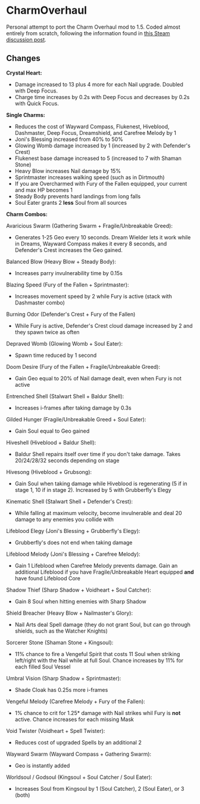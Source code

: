 ﻿# CharmOverhaul

Personal attempt to port the Charm Overhaul mod to 1.5. Coded almost entirely from scratch, following the information found in [this Steam discussion post](https://steamcommunity.com/app/367520/discussions/0/1732089092462513717/).


## Changes

**Crystal Heart:**
* Damage increased to 13 plus 4 more for each Nail upgrade. Doubled with Deep Focus.
* Charge time increases by 0.2s with Deep Focus and decreases by 0.2s with Quick Focus.

**Single Charms:**
* Reduces the cost of Wayward Compass, Flukenest, Hiveblood, Dashmaster, Deep Focus, Dreamshield, and Carefree Melody by 1
* Joni's Blessing increased from 40% to 50%
* Glowing Womb damage increased by 1 (increased by 2 with Defender's Crest)
* Flukenest base damage increased to 5 (increased to 7 with Shaman Stone)
* Heavy Blow increases Nail damage by 15%
* Sprintmaster increases walking speed (such as in Dirtmouth)
* If you are Overcharmed with Fury of the Fallen equipped, your current and max HP becomes 1
* Steady Body prevents hard landings from long falls
* Soul Eater grants 2 **less** Soul from all sources

**Charm Combos:**

Avaricious Swarm (Gathering Swarm + Fragile/Unbreakable Greed):
* Generates 1-25 Geo every 10 seconds. Dream Wielder lets it work while in Dreams, Wayward Compass makes it every 8 seconds, and Defender's Crest increases the Geo gained.

Balanced Blow (Heavy Blow + Steady Body):
* Increases parry invulnerability time by 0.15s

Blazing Speed (Fury of the Fallen + Sprintmaster):
* Increases movement speed by 2 while Fury is active (stack with Dashmaster combo)

Burning Odor (Defender's Crest + Fury of the Fallen)
* While Fury is active, Defender's Crest cloud damage increased by 2 and they spawn twice as often

Depraved Womb (Glowing Womb + Soul Eater):
* Spawn time reduced by 1 second

Doom Desire (Fury of the Fallen + Fragile/Unbreakable Greed):
* Gain Geo equal to 20% of Nail damage dealt, even when Fury is not active

Entrenched Shell (Stalwart Shell + Baldur Shell):
* Increases i-frames after taking damage by 0.3s

Gilded Hunger (Fragile/Unbreakable Greed + Soul Eater):
* Gain Soul equal to Geo gained

Hiveshell (Hiveblood + Baldur Shell):
* Baldur Shell repairs itself over time if you don't take damage. Takes 20/24/28/32 seconds depending on stage

Hivesong (Hiveblood + Grubsong):
* Gain Soul when taking damage while Hiveblood is regenerating (5 if in stage 1, 10 if in stage 2). Increased by 5 with Grubberfly's Elegy

Kinematic Shell (Stalwart Shell + Defender's Crest):
* While falling at maximum velocity, become invulnerable and deal 20 damage to any enemies you collide with

Lifeblood Elegy (Joni's Blessing + Grubberfly's Elegy):
* Grubberfly's does not end when taking damage

Lifeblood Melody (Joni's Blessing + Carefree Melody):
* Gain 1 Lifeblood when Carefree Melody prevents damage. Gain an additional Lifeblood if you have Fragile/Unbreakable Heart equipped **and** have found Lifeblood Core

Shadow Thief (Sharp Shadow + Voidheart + Soul Catcher):
* Gain 8 Soul when hitting enemies with Sharp Shadow

Shield Breacher (Heavy Blow + Nailmaster's Glory):
* Nail Arts deal Spell damage (they do not grant Soul, but can go through shields, such as the Watcher Knights)

Sorcerer Stone (Shaman Stone + Kingsoul):
* 11% chance to fire a Vengeful Spirit that costs 11 Soul when striking left/right with the Nail while at full Soul. Chance increases by 11% for each filled Soul Vessel

Umbral Vision (Sharp Shadow + Sprintmaster):
* Shade Cloak has 0.25s more i-frames

Vengeful Melody (Carefree Melody + Fury of the Fallen):
* 1% chance to crit for 1.25* damage with Nail strikes whil Fury is **not** active. Chance increases for each missing Mask

Void Twister (Voidheart + Spell Twister):
* Reduces cost of upgraded Spells by an additional 2

Wayward Swarm (Wayward Compass + Gathering Swarm):
* Geo is instantly added

Worldsoul / Godsoul (Kingsoul + Soul Catcher / Soul Eater):
* Increases Soul from Kingsoul by 1 (Soul Catcher), 2 (Soul Eater), or 3 (both)
